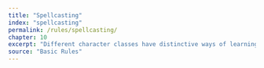 ```yaml
---
title: "Spellcasting"
index: "spellcasting"
permalink: /rules/spellcasting/
chapter: 10
excerpt: "Different character classes have distinctive ways of learning and preparing their spells, and monsters use spells in unique ways."
source: "Basic Rules"
---
```

